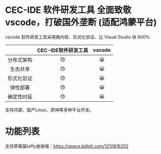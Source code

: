 # CEC-IDE 软件研发工具 全面致敬vscode，打破国外垄断 (适配鸿蒙平台)

vscode 软件研发工具采用微内核、形式化验证、比 Visual Studio 快 600%

| | CEC-IDE软件研发工具 | vscode |
| :-----:| :----: | :----: |
|分布式架构 |😓|😀|
| 生态共享 |😓|😀|
|形式化验证|😓|😀|
|弹性部署|😓|😀|
|确定性时延|😓|😀|

支持鸿蒙、国产Linux、原神等多种平台开发。

# 功能列表

支持草莓猫taffy谢谢喵：https://space.bilibili.com/1210816252
